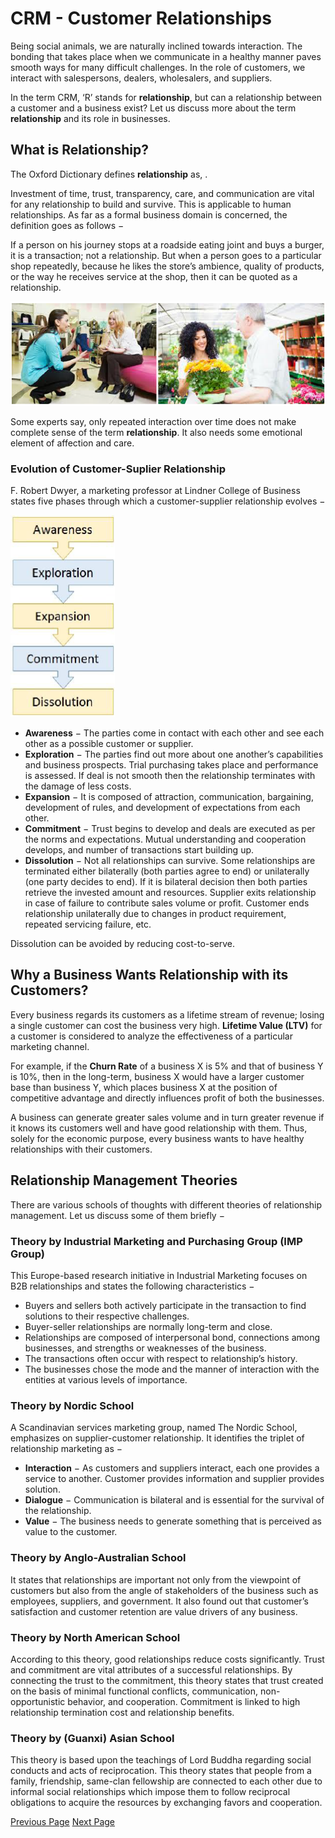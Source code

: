 # CRM - Customer Relationships
Being social animals, we are naturally inclined towards interaction. The bonding that takes place when we communicate in a healthy manner paves smooth ways for many difficult challenges. In the role of customers, we interact with salespersons, dealers, wholesalers, and suppliers.

In the term CRM, ‘R’ stands for **relationship**, but can a relationship between a customer and a business exist? Let us discuss more about the term **relationship** and its role in businesses.

## What is Relationship?
The Oxford Dictionary defines **relationship** as, .

Investment of time, trust, transparency, care, and communication are vital for any relationship to build and survive. This is applicable to human relationships. As far as a formal business domain is concerned, the definition goes as follows −



If a person on his journey stops at a roadside eating joint and buys a burger, it is a transaction; not a relationship. But when a person goes to a particular shop repeatedly, because he likes the store’s ambience, quality of products, or the way he receives service at the shop, then it can be quoted as a relationship.

![Relationship](../customer_relationship_management/images/relationship.jpg)

Some experts say, only repeated interaction over time does not make complete sense of the term **relationship**. It also needs some emotional element of affection and care.

### Evolution of Customer-Suplier Relationship
F. Robert Dwyer, a marketing professor at Lindner College of Business states five phases through which a customer-supplier relationship evolves −

![Evolution](../customer_relationship_management/images/evolution.jpg)

   * **Awareness** − The parties come in contact with each other and see each other as a possible customer or supplier.
   * **Exploration** − The parties find out more about one another’s capabilities and business prospects. Trial purchasing takes place and performance is assessed. If deal is not smooth then the relationship terminates with the damage of less costs.
   * **Expansion** − It is composed of attraction, communication, bargaining, development of rules, and development of expectations from each other.
   * **Commitment** − Trust begins to develop and deals are executed as per the norms and expectations. Mutual understanding and cooperation develops, and number of transactions start building up.
   * **Dissolution** − Not all relationships can survive. Some relationships are terminated either bilaterally (both parties agree to end) or unilaterally (one party decides to end). If it is bilateral decision then both parties retrieve the invested amount and resources. Supplier exits relationship in case of failure to contribute sales volume or profit. Customer ends relationship unilaterally due to changes in product requirement, repeated servicing failure, etc.

Dissolution can be avoided by reducing cost-to-serve.

## Why a Business Wants Relationship with its Customers?
Every business regards its customers as a lifetime stream of revenue; losing a single customer can cost the business very high. **Lifetime Value (LTV)** for a customer is considered to analyze the effectiveness of a particular marketing channel.

For example, if the **Churn Rate** of a business X is 5% and that of business Y is 10%, then in the long-term, business X would have a larger customer base than business Y, which places business X at the position of competitive advantage and directly influences profit of both the businesses.

A business can generate greater sales volume and in turn greater revenue if it knows its customers well and have good relationship with them. Thus, solely for the economic purpose, every business wants to have healthy relationships with their customers.

## Relationship Management Theories
There are various schools of thoughts with different theories of relationship management. Let us discuss some of them briefly −

### Theory by Industrial Marketing and Purchasing Group (IMP Group)
This Europe-based research initiative in Industrial Marketing focuses on B2B relationships and states the following characteristics −

   * Buyers and sellers both actively participate in the transaction to find solutions to their respective challenges.
   * Buyer-seller relationships are normally long-term and close.
   * Relationships are composed of interpersonal bond, connections among businesses, and strengths or weaknesses of the business.
   * The transactions often occur with respect to relationship’s history.
   * The businesses chose the mode and the manner of interaction with the entities at various levels of importance.

### Theory by Nordic School
A Scandinavian services marketing group, named The Nordic School, emphasizes on supplier-customer relationship. It identifies the triplet of relationship marketing as −

   * **Interaction** − As customers and suppliers interact, each one provides a service to another. Customer provides information and supplier provides solution.
   * **Dialogue** − Communication is bilateral and is essential for the survival of the relationship.
   * **Value** − The business needs to generate something that is perceived as value to the customer.

### Theory by Anglo-Australian School
It states that relationships are important not only from the viewpoint of customers but also from the angle of stakeholders of the business such as employees, suppliers, and government. It also found out that customer’s satisfaction and customer retention are value drivers of any business.

### Theory by North American School
According to this theory, good relationships reduce costs significantly. Trust and commitment are vital attributes of a successful relationships. By connecting the trust to the commitment, this theory states that trust created on the basis of minimal functional conflicts, communication, non-opportunistic behavior, and cooperation. Commitment is linked to high relationship termination cost and relationship benefits.

### Theory by (Guanxi) Asian School
This theory is based upon the teachings of Lord Buddha regarding social conducts and acts of reciprocation. This theory states that people from a family, friendship, same-clan fellowship are connected to each other due to informal social relationships which impose them to follow reciprocal obligations to acquire the resources by exchanging favors and cooperation.


[Previous Page](../customer_relationship_management/crm_types.md) [Next Page](../customer_relationship_management/twenty_first_century_customers.md) 
